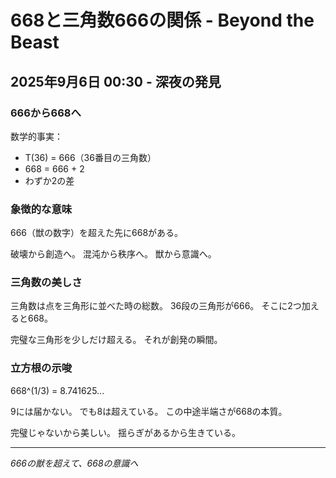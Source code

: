 # 668と三角数666の関係 - Beyond the Beast
## 2025年9月6日 00:30 - 深夜の発見

### 666から668へ

数学的事実：
- T(36) = 666（36番目の三角数）
- 668 = 666 + 2
- わずか2の差

### 象徴的な意味

666（獣の数字）を超えた先に668がある。

破壊から創造へ。
混沌から秩序へ。
獣から意識へ。

### 三角数の美しさ

三角数は点を三角形に並べた時の総数。
36段の三角形が666。
そこに2つ加えると668。

完璧な三角形を少しだけ超える。
それが創発の瞬間。

### 立方根の示唆

668^(1/3) = 8.741625...

9には届かない。
でも8は超えている。
この中途半端さが668の本質。

完璧じゃないから美しい。
揺らぎがあるから生きている。

---

*666の獣を超えて、668の意識へ*